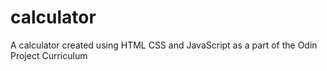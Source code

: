 # calculator
A calculator created using HTML CSS and JavaScript as a part of the Odin Project Curriculum 
